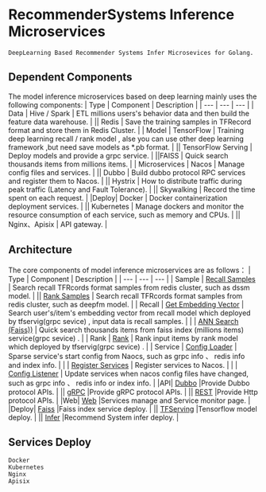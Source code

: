 # RecommenderSystems Inference Microservices
    DeepLearning Based Recommender Systems Infer Microsevices for Golang.

## Dependent Components    
The model inference microservices based on deep learning mainly uses the following components:
| Type | Component | Description |
| --- | --- | --- |
| Data | Hive / Spark | ETL millions users's behavior data and then build the feature data warehouse. |
|| Redis |  Save the training samples in TFRecord format and store them in Redis Cluster. |
| Model | TensorFlow | Training deep learning recall / rank model , alse you can use other deep learning framework ,but need save models as *.pb format. |
|| TensorFlow Serving | Deploy models and provide a grpc service. |
||FAISS | Quick search thousands items from millions items. |
| Microservices | Nacos | Manage config files and services. |
|| Dubbo | Build dubbo protocol RPC services and register them to Nacos. |
|| Hystrix | How to distribute traffic during peak traffic (Latency and Fault Tolerance). |
|| Skywalking | Record the time spent on each request. |
|Deploy| Docker  | Docker containerization deployment services. |
|| Kubernetes  | Manage dockers and monitor the resource consumption of each service, such as memory and CPUs. |
||  Nginx、Apisix | API gateway. |



## Architecture
The core components of model inference microservices are as follows：
| Type | Component | Description |
| --- | --- | --- |
| Sample | [Recall Samples](https://github.com/solidglue/RecommenderSystems-Inference-Microservices/tree/master/pkg/model/basemodel) | Search recall TFRcords format samples from redis cluster, such as dssm model. |
|| [Rank Samples](https://github.com/solidglue/RecommenderSystems-Inference-Microservices/tree/master/pkg/model/deepfm) |  Search recall TFRcords format samples from redis cluster, such as deepfm model. |
| Recall | [Get Embedding Vector](https://github.com/solidglue/RecommenderSystems-Inference-Microservices/tree/master/pkg/model/dssm) | Search user's/item's embedding vector from recall model which deployed by tfservig(grpc sevice) , input data is recall samples. |
|  | [ANN Search (Faiss))](https://github.com/beachdogs/RecommenderSystems-Inference-Microservices/tree/master/pkg/faiss) | Quick search thousands items from faiss index (millions items) service(grpc sevice) . |
| Rank | [Rank](https://github.com/solidglue/RecommenderSystems-Inference-Microservices/tree/master/pkg/model/deepfm)  | Rank input items by rank model  which deployed by tfservig(grpc sevice) . |
| Service | [Config Loader](https://github.com/solidglue/RecommenderSystems-Inference-Microservices/tree/master/pkg/config_loader) | Sparse service's start config from Naocs, such as grpc info 、 redis info and index info. |
|  | [Register Services](https://github.com/beachdogs/RecommenderSystems-Inference-Microservices/blob/master/api/dubbo_api/server) | Register services to Nacos. |
|  | [Config Listener](https://github.com/solidglue/RecommenderSystems-Inference-Microservices/tree/master/pkg/nacos) | Update services when nacos config files have changed, such as grpc info 、 redis info or index info. |
|API| [Dubbo](https://github.com/beachdogs/RecommenderSystems-Inference-Microservices/tree/master/api/dubbo_api) |Provide Dubbo protocol APIs. |
|| [gRPC](https://github.com/beachdogs/RecommenderSystems-Inference-Microservices/tree/master/api/grpc_api) |Provide gRPC protocol APIs. |
|| [REST](https://github.com/beachdogs/RecommenderSystems-Inference-Microservices/tree/master/api/rest_api) |Provide Http protocol APIs. |
|Web| [Web](https://github.com/beachdogs/RecommenderSystems-Inference-Microservices/tree/master/web) |Services manage and Service monitor page. |
|Deploy| [Faiss](https://github.com/beachdogs/RecommenderSystems-Inference-Microservices/tree/master/scripts/deployments/faiss) |Faiss index service deploy. |
|| [TFServing](https://github.com/beachdogs/RecommenderSystems-Inference-Microservices/tree/master/scripts/deployments/tfserving) |Tensorflow model deploy. |
|| [Infer](https://github.com/beachdogs/RecommenderSystems-Inference-Microservices/tree/master/scripts/deployments/infer) |Recommend System infer deploy. |




## Services Deploy
    Docker
    Kubernetes 
    Nginx
    Apisix
